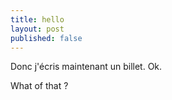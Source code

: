 ```yaml
---
title: hello
layout: post
published: false
---
```

Donc j'écris maintenant un billet. Ok.

What of that ? 